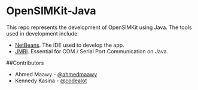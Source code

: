 OpenSIMKit-Java
===============

This repo represents the development of OpenSIMKit using Java. The tools used in development include:

* [NetBeans](http://netbeans.org/). The IDE used to develop the app.
* [JMRI](http://sourceforge.net/apps/trac/jmri/). Essential for COM / Serial Port Communication on Java.

##Contributors

* Ahmed Maawy - [@ahmedmaawy](https://twitter.com/ahmedmaawy)
* Kennedy Kasina - [@codealot](https://twitter.com/codealot)